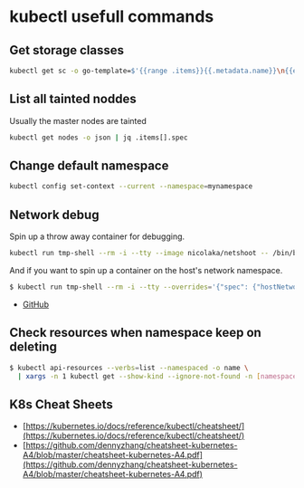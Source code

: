 # kubectl usefull commands

## Get storage classes

```bash
kubectl get sc -o go-template=$'{{range .items}}{{.metadata.name}}\n{{end}}'
```

## List all tainted noddes

Usually the master nodes are tainted

```bash
kubectl get nodes -o json | jq .items[].spec
```

## Change default namespace

```bash
kubectl config set-context --current --namespace=mynamespace
```

## Network debug

Spin up a throw away container for debugging.

```bash
kubectl run tmp-shell --rm -i --tty --image nicolaka/netshoot -- /bin/bash
```

And if you want to spin up a container on the host's network namespace.

```bash
$ kubectl run tmp-shell --rm -i --tty --overrides='{"spec": {"hostNetwork": true}}' --image nicolaka/netshoot -- /bin/bash
```

* [GitHub](https://github.com/nicolaka/netshoot)

## Check resources when namespace keep on deleting

``` bash
$ kubectl api-resources --verbs=list --namespaced -o name \
  | xargs -n 1 kubectl get --show-kind --ignore-not-found -n [namespace](namespace)
```

## K8s Cheat Sheets

* [https://kubernetes.io/docs/reference/kubectl/cheatsheet/](https://kubernetes.io/docs/reference/kubectl/cheatsheet/)
* [https://github.com/dennyzhang/cheatsheet-kubernetes-A4/blob/master/cheatsheet-kubernetes-A4.pdf](https://github.com/dennyzhang/cheatsheet-kubernetes-A4/blob/master/cheatsheet-kubernetes-A4.pdf)

